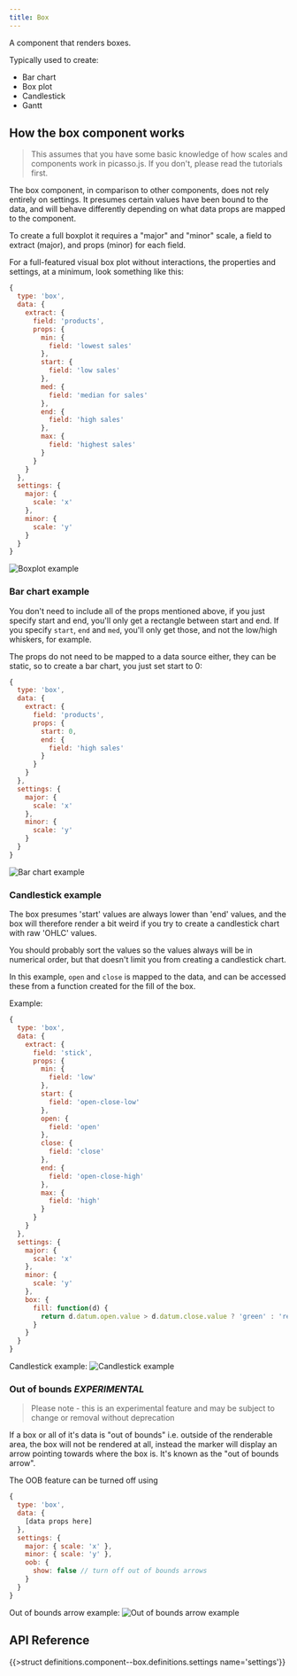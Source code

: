 ```yaml
---
title: Box
---
```


A component that renders boxes.

Typically used to create:

- Bar chart
- Box plot
- Candlestick
- Gantt

## How the box component works

> This assumes that you have some basic knowledge of how scales and components work in picasso.js.
> If you don't, please read the tutorials first.

The box component, in comparison to other components, does not rely entirely on settings.
It presumes certain values have been bound to the data, and will behave differently depending
on what data props are mapped to the component.

To create a full boxplot it requires a "major" and "minor" scale, a field to extract (major),
and props (minor) for each field.

For a full-featured visual box plot without interactions, the properties and settings, at a minimum,
look something like this:

```js
{
  type: 'box',
  data: {
    extract: {
      field: 'products',
      props: {
        min: {
          field: 'lowest sales'
        },
        start: {
          field: 'low sales'
        },
        med: {
          field: 'median for sales'
        },
        end: {
          field: 'high sales'
        },
        max: {
          field: 'highest sales'
        }
      }
    }
  },
  settings: {
    major: {
      scale: 'x'
    },
    minor: {
      scale: 'y'
    }
  }
}
```

![Boxplot example](/img/boxplot.png)

### Bar chart example

You don't need to include all of the props mentioned above, if you just specify start and end, you'll only
get a rectangle between start and end. If you specify `start`, `end` and `med`, you'll only get those,
and not the low/high whiskers, for example.

The props do not need to be mapped to a data source either, they can be static, so to create a bar chart,
you just set start to 0:

```js
{
  type: 'box',
  data: {
    extract: {
      field: 'products',
      props: {
        start: 0,
        end: {
          field: 'high sales'
        }
      }
    }
  },
  settings: {
    major: {
      scale: 'x'
    },
    minor: {
      scale: 'y'
    }
  }
}
```

![Bar chart example](/img/bar-chart.png)

### Candlestick example

The box presumes 'start' values are always lower than 'end' values, and the box will
therefore render a bit weird if you try to create a candlestick chart with raw 'OHLC' values.

You should probably sort the values so the values always will be in numerical order,
but that doesn't limit you from creating a candlestick chart.

In this example, `open` and `close` is mapped to the data, and
can be accessed these from a function created for the fill of the box.

Example:

```js
{
  type: 'box',
  data: {
    extract: {
      field: 'stick',
      props: {
        min: {
          field: 'low'
        },
        start: {
          field: 'open-close-low'
        },
        open: {
          field: 'open'
        },
        close: {
          field: 'close'
        },
        end: {
          field: 'open-close-high'
        },
        max: {
          field: 'high'
        }
      }
    }
  },
  settings: {
    major: {
      scale: 'x'
    },
    minor: {
      scale: 'y'
    },
    box: {
      fill: function(d) {
        return d.datum.open.value > d.datum.close.value ? 'green' : 'red';
      }
    }
  }
}
```

Candlestick example:
![Candlestick example](/img/candlestick-chart.png)

### Out of bounds _EXPERIMENTAL_

> Please note - this is an experimental feature and may be subject to change or removal without deprecation

If a box or all of it's data is "out of bounds" i.e. outside of the renderable area, the box will not be rendered at all,
instead the marker will display an arrow pointing towards where the box is. It's known as the "out of bounds arrow".

The OOB feature can be turned off using

```js
{
  type: 'box',
  data: {
    [data props here]
  },
  settings: {
    major: { scale: 'x' },
    minor: { scale: 'y' },
    oob: {
      show: false // turn off out of bounds arrows
    }
  }
}
```

Out of bounds arrow example:
![Out of bounds arrow example](/img/box-oob-arrow.png)

## API Reference

{{>struct definitions.component--box.definitions.settings name='settings'}}
